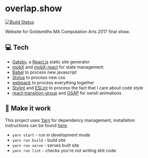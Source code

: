 # overlap.show

[![Build Status](https://travis-ci.org/pouretrebelle/overlap.show.svg?branch=master)](https://travis-ci.org/pouretrebelle/overlap.show)

Website for Goldsmiths MA Computation Arts 2017 final show.

## :computer: Tech

- [Gatsby](https://github.com/gatsbyjs/gatsby), a [React.js](https://facebook.github.io/react/) static site generator
- [mobX](https://mobx.js.org/) and [mobX-react](https://github.com/mobxjs/mobx-react) for state management
- [Babel](https://babeljs.io/) to process new javascript
- [Stylus](http://stylus-lang.com/) to process new css
- [webpack](https://webpack.github.io/) to process everything together
- [Stylint](https://github.com/SimenB/stylint) and [ESLint](https://github.com/eslint/eslint) to process the fact that I care about code style
- [react-transition-group](https://github.com/reactjs/react-transition-group) and [GSAP](https://greensock.com/gsap) for swish animations

## :raised_hands: Make it work

This project uses [Yarn](https://github.com/yarnpkg/yarn) for dependency management, installation instructions can be found [here](https://yarnpkg.com/en/docs/install).

- `yarn start` - run in development mode
- `yarn run build` - build site
- `yarn run serve` - serves built site
- `yarn run lint` - checks you're not writing shit code
